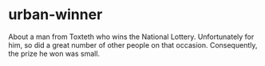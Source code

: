 # urban-winner
About a man from Toxteth who wins the National Lottery.
Unfortunately for him, so did a great number of other people on that occasion. Consequently, the prize he won was small.

